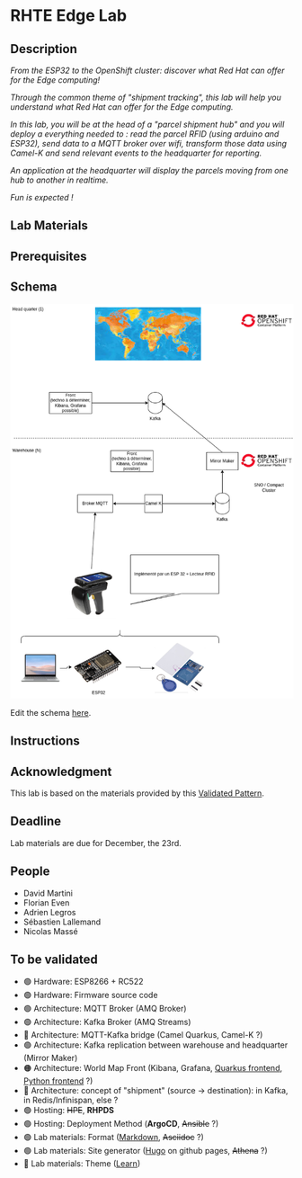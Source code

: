 # RHTE Edge Lab

## Description

*From the ESP32 to the OpenShift cluster: discover what Red Hat can offer for the Edge computing!*

*Through the common theme of "shipment tracking", this lab will help you understand what Red Hat can offer for the Edge computing.*

*In this lab, you will be at the head of a "parcel shipment hub" and you will deploy a everything needed to : read the parcel RFID (using arduino and ESP32), send data to a MQTT broker over wifi, transform those data using Camel-K and send relevant events to the headquarter for reporting.*

*An application at the headquarter will display the parcels moving from one hub to another in realtime.*

*Fun is expected !*

## Lab Materials

## Prerequisites

## Schema

![Schema](Schema.png)

Edit the schema [here](https://app.diagrams.net/#HRHTE-2023-Edge-Lab%2Fpreparation%2Fmain%2FSchema.drawio).

## Instructions


## Acknowledgment

This lab is based on the materials provided by this [Validated Pattern](https://redhat-gitops-patterns.io/industrial-edge/).

## Deadline

Lab materials are due for December, the 23rd.

## People

* David Martini
* Florian Even
* Adrien Legros
* Sébastien Lallemand
* Nicolas Massé

## To be validated

* 🟢 Hardware: ESP8266 + RC522
* 🟢 Hardware: Firmware source code
* 🟢 Architecture: MQTT Broker (AMQ Broker)
* 🟢 Architecture: Kafka Broker (AMQ Streams)
* 🔴 Architecture: MQTT-Kafka bridge (Camel Quarkus, Camel-K ?)
* 🟢 Architecture: Kafka replication between warehouse and headquarter (Mirror Maker)
* 🟠 Architecture: World Map Front (Kibana, Grafana, [Quarkus frontend](https://github.com/RHTE-2023-Edge-Lab/worldmap-front), [Python frontend](https://github.com/RHTE-2023-Edge-Lab/worldmap-plotly) ?)
* 🔴 Architecture: concept of "shipment" (source -> destination): in Kafka, in Redis/Infinispan, else ?
* 🟢 Hosting: ~~HPE~~, **RHPDS**
* 🟢 Hosting: Deployment Method (**ArgoCD**, ~~Ansible~~ ?)
* 🟢 Lab materials: Format ([Markdown](https://github.com/nmasse-itix/api-lifecycle-workshop/tree/master/lab-instructions), ~~Asciidoc~~ ?)
* 🟢 Lab materials: Site generator ([Hugo](https://api-lifecycle-workshop.netlify.app/) on github pages, ~~Athena~~ ?)
* 🔴 Lab materials: Theme ([Learn](https://learn.netlify.app/en/))
